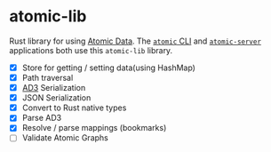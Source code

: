 # atomic-lib

Rust library for using [Atomic Data](https://docs.atomicdata.dev).
The [`atomic` CLI](../cli/readme.md) and [`atomic-server`](../server/readme.md) applications both use this `atomic-lib` library.

- [x] Store for getting / setting data(using HashMap)
- [x] Path traversal
- [x] [AD3](https://docs.atomicdata.dev/core/serialization.html) Serialization
- [x] JSON Serialization
- [x] Convert to Rust native types
- [x] Parse AD3
- [x] Resolve / parse mappings (bookmarks)
- [ ] Validate Atomic Graphs
